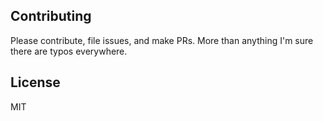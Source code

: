

## Contributing

Please contribute, file issues, and make PRs. More than anything I'm sure there are typos everywhere.

## License

MIT

